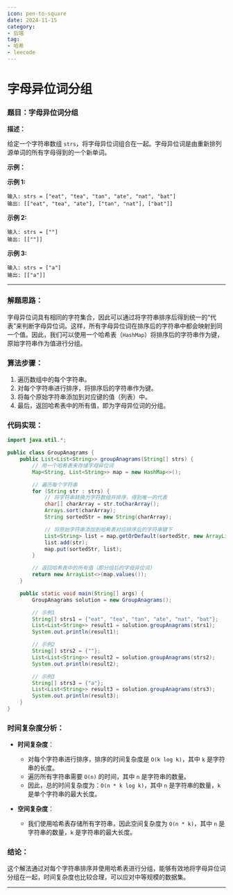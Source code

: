 ```yaml
---
icon: pen-to-square
date: 2024-11-15
category:
- 后端
tag:
- 哈希
- leecode
---
```

# 字母异位词分组

### **题目：字母异位词分组**

**描述：**

给定一个字符串数组 `strs`，将字母异位词组合在一起。字母异位词是由重新排列源单词的所有字母得到的一个新单词。

**示例：**

**示例 1:**
```
输入: strs = ["eat", "tea", "tan", "ate", "nat", "bat"]
输出: [["eat", "tea", "ate"], ["tan", "nat"], ["bat"]]
```

**示例 2:**
```
输入: strs = [""]
输出: [[""]]
```

**示例 3:**
```
输入: strs = ["a"]
输出: [["a"]]
```

---

### **解题思路：**

字母异位词具有相同的字符集合，因此可以通过将字符串排序后得到统一的“代表”来判断字母异位词。这样，所有字母异位词在排序后的字符串中都会映射到同一个值。因此，我们可以使用一个哈希表（`HashMap`）将排序后的字符串作为键，原始字符串作为值进行分组。

### **算法步骤：**

1. 遍历数组中的每个字符串。
2. 对每个字符串进行排序，将排序后的字符串作为键。
3. 将每个原始字符串添加到对应键的值（列表）中。
4. 最后，返回哈希表中的所有值，即为字母异位词的分组。

### **代码实现：**

```java
import java.util.*;

public class GroupAnagrams {
    public List<List<String>> groupAnagrams(String[] strs) {
        // 用一个哈希表来存储字母异位词
        Map<String, List<String>> map = new HashMap<>();

        // 遍历每个字符串
        for (String str : strs) {
            // 将字符串转换为字符数组并排序，得到唯一的代表
            char[] charArray = str.toCharArray();
            Arrays.sort(charArray);
            String sortedStr = new String(charArray);

            // 将原始字符串添加到哈希表对应排序后的字符串键下
            List<String> list = map.getOrDefault(sortedStr, new ArrayList<>());
            list.add(str);
            map.put(sortedStr, list);
        }

        // 返回哈希表中的所有值（即分组后的字母异位词）
        return new ArrayList<>(map.values());
    }

    public static void main(String[] args) {
        GroupAnagrams solution = new GroupAnagrams();

        // 示例1
        String[] strs1 = {"eat", "tea", "tan", "ate", "nat", "bat"};
        List<List<String>> result1 = solution.groupAnagrams(strs1);
        System.out.println(result1);

        // 示例2
        String[] strs2 = {""};
        List<List<String>> result2 = solution.groupAnagrams(strs2);
        System.out.println(result2);

        // 示例3
        String[] strs3 = {"a"};
        List<List<String>> result3 = solution.groupAnagrams(strs3);
        System.out.println(result3);
    }
}
```

### **时间复杂度分析：**

- **时间复杂度**：
    - 对每个字符串进行排序，排序的时间复杂度是 `O(k log k)`，其中 `k` 是字符串的长度。
    - 遍历所有字符串需要 `O(n)` 的时间，其中 `n` 是字符串的数量。
    - 因此，总的时间复杂度为：`O(n * k log k)`，其中 `n` 是字符串的数量，`k` 是单个字符串的最大长度。

- **空间复杂度**：
    - 我们使用哈希表存储所有字符串，因此空间复杂度为 `O(n * k)`，其中 `n` 是字符串的数量，`k` 是字符串的最大长度。

### **结论：**

这个解法通过对每个字符串排序并使用哈希表进行分组，能够有效地将字母异位词分组在一起，时间复杂度也比较合理，可以应对中等规模的数据集。

---


